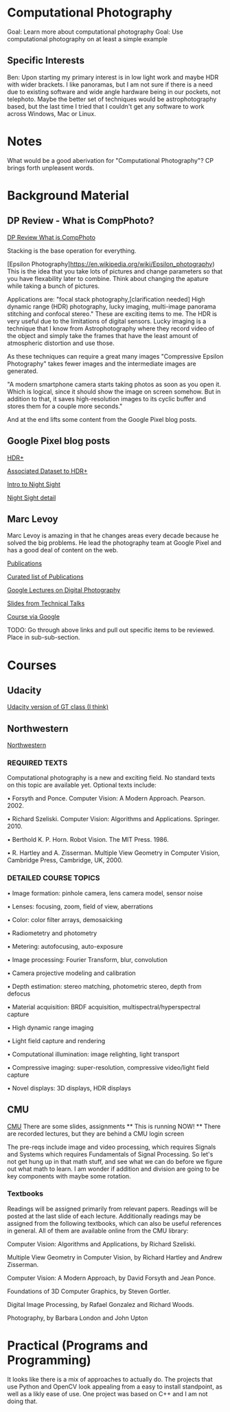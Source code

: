 # Computational Photography
Goal: Learn more about computational photography
Goal: Use computational photography on at least a simple example

## Specific Interests
Ben:
Upon starting my primary interest is in low light work and maybe HDR with wider brackets. 
I like panoramas, but I am not sure if there is a need due to existing software and wide angle hardware being in our pockets, not telephoto.
Maybe the better set of techniques would be astrophotography based, but the last time I tried that I couldn't get any software to work across Windows, Mac or Linux.

# Notes
What would be a good aberivation for "Computational Photography"? CP brings forth unpleasent words.

# Background Material

## DP Review - What is CompPhoto?
[DP Review What is CompPhoto](https://www.dpreview.com/articles/9828658229/computational-photography-part-i-what-is-computational-photography)

Stacking is the base operation for everything. 

[Epsilon Photography]https://en.wikipedia.org/wiki/Epsilon_photography)
This is the idea that you take lots of pictures and change parameters so that you have flexability later to combine. 
Think about changing the apature while taking a bunch of pictures.

Applications are: "focal stack photography,[clarification needed] High dynamic range (HDR) photography, lucky imaging, multi-image panorama stitching and confocal stereo."
These are exciting items to me.
The HDR is very useful due to the limitations of digital sensors.
Lucky imaging is a technique that I know from Astrophotography where they record video of the object and simply take the frames that have the least amount of atmospheric distortion and use those.

As these techniques can require a great many images "Compressive Epsilon Photography" takes fewer images and the intermediate images are generated.

"A modern smartphone camera starts taking photos as soon as you open it. 
Which is logical, since it should show the image on screen somehow. 
But in addition to that, it saves high-resolution images to its cyclic buffer and stores them for a couple more seconds."

And at the end lifts some content from the Google Pixel blog posts.

## Google Pixel blog posts
[HDR+](https://ai.googleblog.com/2018/02/introducing-hdr-burst-photography.html)

[Associated Dataset to HDR+](http://hdrplusdata.org/dataset.html)

[Intro to Night Sight](https://www.blog.google/products/pixel/see-light-night-sight/)

[Night Sight detail](https://ai.googleblog.com/2018/11/night-sight-seeing-in-dark-on-pixel.html)

## Marc Levoy
Marc Levoy is amazing in that he changes areas every decade because he solved the big problems. He lead the photography team at Google Pixel and has a good deal of content on the web.

[Publications](https://scholar.google.com/citations?user=gbVh3PEAAAAJ&hl=en)

[Curated list of Publications](http://graphics.stanford.edu/~levoy/publications.html)

[Google Lectures on Digital Photography](https://www.youtube.com/playlist?list=PL7ddpXYvFXspUN0N-gObF1GXoCA-DA-7i)

[Slides from Technical Talks](http://graphics.stanford.edu/talks/)

[Course via Google](https://sites.google.com/site/marclevoylectures/)

TODO: Go through above links and pull out specific items to be reviewed. Place in sub-sub-section.

# Courses

## Udacity
[Udacity version of GT class (I think)](https://www.udacity.com/course/computational-photography--ud955)

## Northwestern
[Northwestern](https://www.mccormick.northwestern.edu/computer-science/academics/courses/descriptions/331.html)

### REQUIRED TEXTS 
Computational photography is a new and exciting field. No standard texts on this topic are available yet. Optional texts include:

• Forsyth and Ponce. Computer Vision: A Modern Approach. Pearson. 2002.

• Richard Szeliski. Computer Vision: Algorithms and Applications. Springer. 2010.

• Berthold K. P. Horn. Robot Vision. The MIT Press. 1986.

• R. Hartley and A. Zisserman. Multiple View Geometry in Computer Vision, Cambridge Press, Cambridge, UK, 2000.

### DETAILED COURSE TOPICS

• Image formation: pinhole camera, lens camera model, sensor noise

• Lenses: focusing, zoom, field of view, aberrations

• Color: color filter arrays, demosaicking

• Radiometetry and photometry

• Metering: autofocusing, auto-exposure

• Image processing: Fourier Transform, blur, convolution

• Camera projective modeling and calibration

• Depth estimation: stereo matching, photometric stereo, depth from defocus

• Material acquisition: BRDF acquisition, multispectral/hyperspectral capture

• High dynamic range imaging

• Light field capture and rendering

• Computational illumination: image relighting, light transport

• Compressive imaging: super-resolution, compressive video/light field capture

• Novel displays: 3D displays, HDR displays

## CMU
[CMU](http://graphics.cs.cmu.edu/courses/15-463/)
There are some slides, assignments ** This is running NOW! **
There are recorded lectures, but they are behind a CMU login screen

The pre-reqs include image and video processing, which requires Signals and Systems which requires Fundamentals of Signal Processing. 
So let's not get hung up in that math stuff, and see what we can do before we figure out what math to learn.
I am wonder if addition and division are going to be key components with maybe some rotation.

### Textbooks
Readings will be assigned primarily from relevant papers. Readings will be posted at the last slide of each lecture.
Additionally readings may be assigned from the following textbooks, which can also be useful references in general. 
All of them are available online from the CMU library:

Computer Vision: Algorithms and Applications, by Richard Szeliski.

Multiple View Geometry in Computer Vision, by Richard Hartley and Andrew Zisserman.

Computer Vision: A Modern Approach, by David Forsyth and Jean Ponce.

Foundations of 3D Computer Graphics, by Steven Gortler.

Digital Image Processing, by Rafael Gonzalez and Richard Woods.

Photography, by Barbara London and John Upton




# Practical (Programs and Programming)

It looks like there is a mix of approaches to actually do.
The projects that use Python and OpenCV look appealing from a easy to install standpoint, as well as a likly ease of use. 
One project was based on C++ and I am not doing that.
